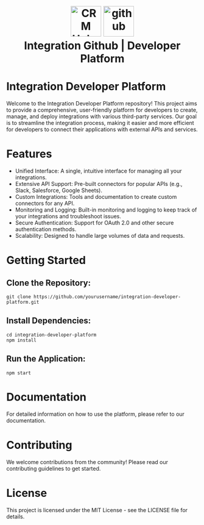 <h1 align="center">
  <br>
  <a href="https://github.com/Vinteum-Software/integration-crm-hubspot-contacts/blob/main/project_logo.png"><img src="https://github.com/Vinteum-Software/integration-crm-hubspot-contacts/blob/main/project_logo.png" alt="CRM Hubspot" width="80"></a>
  <a href="https://github.com/WealthInsight/integration_developer_platform_github/assets/88781022/8384790d-9cbe-425d-ad07-5cd8d9e8474e"><img src="https://github.com/WealthInsight/integration_developer_platform_github/assets/88781022/8384790d-9cbe-425d-ad07-5cd8d9e8474e" alt="github" width="80"></a>
  <br>
  Integration Github | Developer Platform
  <br>
</h1>

# Integration Developer Platform

Welcome to the Integration Developer Platform repository! This project aims to provide a comprehensive, user-friendly platform for developers to create, manage, and deploy integrations with various third-party services. Our goal is to streamline the integration process, making it easier and more efficient for developers to connect their applications with external APIs and services.

# Features

- Unified Interface: A single, intuitive interface for managing all your integrations.
- Extensive API Support: Pre-built connectors for popular APIs (e.g., Slack, Salesforce, Google Sheets).
- Custom Integrations: Tools and documentation to create custom connectors for any API.
- Monitoring and Logging: Built-in monitoring and logging to keep track of your integrations and troubleshoot issues.
- Secure Authentication: Support for OAuth 2.0 and other secure authentication methods.
- Scalability: Designed to handle large volumes of data and requests.

# Getting Started

## Clone the Repository:

```
git clone https://github.com/yourusername/integration-developer-platform.git
```

## Install Dependencies:

```
cd integration-developer-platform
npm install
```

## Run the Application:

```
npm start
```

# Documentation

For detailed information on how to use the platform, please refer to our documentation.

# Contributing

We welcome contributions from the community! Please read our contributing guidelines to get started.

# License

This project is licensed under the MIT License - see the LICENSE file for details.
